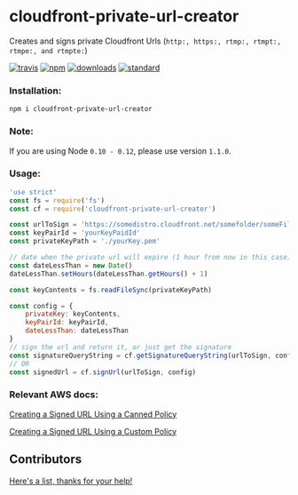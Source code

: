 # cloudfront-private-url-creator

Creates and signs private Cloudfront Urls (``http:, https:, rtmp:, rtmpt:, rtmpe:, and rtmpte:``)

[![travis][travis-image]][travis-url]
[![npm][npm-image]][npm-url]
[![downloads][downloads-image]][downloads-url]
[![standard][standard-image]][standard-url]

[travis-image]: https://travis-ci.org/maxnachlinger/cloudfront-private-url-creator.svg?branch=master
[travis-url]: https://travis-ci.org/maxnachlinger/cloudfront-private-url-creator
[npm-image]: https://img.shields.io/npm/v/cloudfront-private-url-creator.svg?style=flat
[npm-url]: https://npmjs.org/package/cloudfront-private-url-creator
[downloads-image]: https://img.shields.io/npm/dm/cloudfront-private-url-creator.svg?style=flat
[downloads-url]: https://npmjs.org/package/cloudfront-private-url-creator
[standard-image]: https://img.shields.io/badge/code%20style-standard-brightgreen.svg
[standard-url]: http://standardjs.com/

### Installation:
```
npm i cloudfront-private-url-creator
```
### Note:
If you are using Node ``0.10 - 0.12``, please use version ``1.1.0``.

### Usage:
```javascript
'use strict'
const fs = require('fs')
const cf = require('cloudfront-private-url-creator')

const urlToSign = 'https://somedistro.cloudfront.net/somefolder/someFile'
const keyPairId = 'yourKeyPaidId'
const privateKeyPath = './yourKey.pem'

// date when the private url will expire (1 hour from now in this case)
const dateLessThan = new Date()
dateLessThan.setHours(dateLessThan.getHours() + 1)

const keyContents = fs.readFileSync(privateKeyPath)

const config = {
    privateKey: keyContents,
    keyPairId: keyPairId,
    dateLessThan: dateLessThan
}
// sign the url and return it, or just get the signature
const signatureQueryString = cf.getSignatureQueryString(urlToSign, config)
// OR
const signedUrl = cf.signUrl(urlToSign, config)
```
### Relevant AWS docs:
[Creating a Signed URL Using a Canned Policy](http://docs.aws.amazon.com/AmazonCloudFront/latest/DeveloperGuide/private-content-creating-signed-url-canned-policy.html)

[Creating a Signed URL Using a Custom Policy](http://docs.aws.amazon.com/AmazonCloudFront/latest/DeveloperGuide/private-content-creating-signed-url-custom-policy.html)

## Contributors
[Here's a list, thanks for your help!](https://github.com/maxnachlinger/cloudfront-private-url-creator/graphs/contributors)
